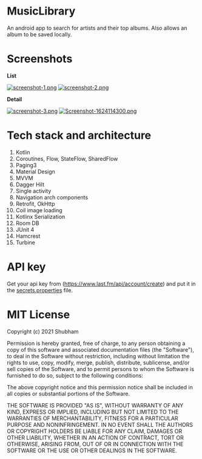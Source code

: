 # MusicLibrary
An android app to search for artists and their top albums. Also allows an album to be saved locally.

# Screenshots

**List**

[![screenshot-1.png](https://i.postimg.cc/59L4RY7D/Screenshot-1624339795.png)](https://postimg.cc/0r516QqC)
[![screenshot-2.png](https://i.postimg.cc/sDzjdjbx/Screenshot-1624339893.png)](https://postimg.cc/3WL52T8Q)



**Detail**

[![screenshot-3.png](https://i.postimg.cc/mDcqh56h/Screenshot-1624113248.png)](https://postimg.cc/Hcg3hBmC)
[![Screenshot-1624114300.png](https://i.postimg.cc/Jn9FX59x/Screenshot-1624114300.png)](https://postimg.cc/qhxQVyB6)

# Tech stack and architecture
1. Kotlin
2. Coroutines, Flow, StateFlow, SharedFlow
3. Paging3
4. Material Design
5. MVVM
6. Dagger Hilt
7. Single activity
8. Navigation arch components
9. Retrofit, OkHttp
10. Coil image loading
11. Kotlinx Serialization
12. Room DB
13. JUnit 4
14. Hamcrest
15. Turbine

# API key
Get your api key from (https://www.last.fm/api/account/create) and put it in the [secrets.properties](https://github.com/shubham08gupta/MusicLibrary/blob/main/secrets.properties) file.

# MIT License

Copyright (c) 2021 Shubham

Permission is hereby granted, free of charge, to any person obtaining a copy
of this software and associated documentation files (the "Software"), to deal
in the Software without restriction, including without limitation the rights
to use, copy, modify, merge, publish, distribute, sublicense, and/or sell
copies of the Software, and to permit persons to whom the Software is
furnished to do so, subject to the following conditions:

The above copyright notice and this permission notice shall be included in all
copies or substantial portions of the Software.

THE SOFTWARE IS PROVIDED "AS IS", WITHOUT WARRANTY OF ANY KIND, EXPRESS OR
IMPLIED, INCLUDING BUT NOT LIMITED TO THE WARRANTIES OF MERCHANTABILITY,
FITNESS FOR A PARTICULAR PURPOSE AND NONINFRINGEMENT. IN NO EVENT SHALL THE
AUTHORS OR COPYRIGHT HOLDERS BE LIABLE FOR ANY CLAIM, DAMAGES OR OTHER
LIABILITY, WHETHER IN AN ACTION OF CONTRACT, TORT OR OTHERWISE, ARISING FROM,
OUT OF OR IN CONNECTION WITH THE SOFTWARE OR THE USE OR OTHER DEALINGS IN THE
SOFTWARE.
